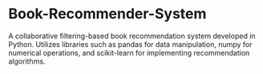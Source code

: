 # Book-Recommender-System
A collaborative filtering-based book recommendation system developed in Python. Utilizes libraries such as pandas for data manipulation, numpy for numerical operations, and scikit-learn for implementing recommendation algorithms.
